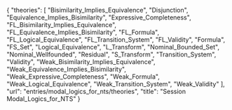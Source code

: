 {
    "theories": [
        "Bisimilarity_Implies_Equivalence",
        "Disjunction",
        "Equivalence_Implies_Bisimilarity",
        "Expressive_Completeness",
        "FL_Bisimilarity_Implies_Equivalence",
        "FL_Equivalence_Implies_Bisimilarity",
        "FL_Formula",
        "FL_Logical_Equivalence",
        "FL_Transition_System",
        "FL_Validity",
        "Formula",
        "FS_Set",
        "Logical_Equivalence",
        "L_Transform",
        "Nominal_Bounded_Set",
        "Nominal_Wellfounded",
        "Residual",
        "S_Transform",
        "Transition_System",
        "Validity",
        "Weak_Bisimilarity_Implies_Equivalence",
        "Weak_Equivalence_Implies_Bisimilarity",
        "Weak_Expressive_Completeness",
        "Weak_Formula",
        "Weak_Logical_Equivalence",
        "Weak_Transition_System",
        "Weak_Validity"
    ],
    "url": "entries/modal_logics_for_nts/theories",
    "title": "Session Modal_Logics_for_NTS"
}